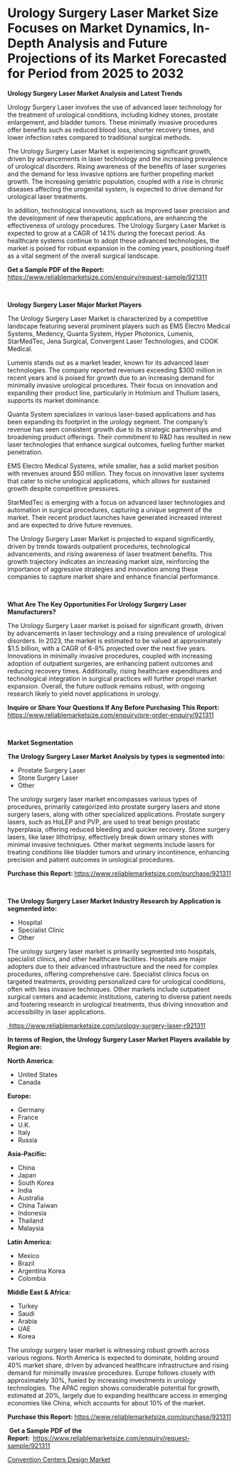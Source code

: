 <p><h1>Urology Surgery Laser Market Size Focuses on Market Dynamics, In-Depth Analysis and Future Projections of its Market Forecasted for Period from 2025 to 2032</h1></p><p><strong>Urology Surgery Laser Market Analysis and Latest Trends</strong></p>
<p><p>Urology Surgery Laser involves the use of advanced laser technology for the treatment of urological conditions, including kidney stones, prostate enlargement, and bladder tumors. These minimally invasive procedures offer benefits such as reduced blood loss, shorter recovery times, and lower infection rates compared to traditional surgical methods.</p><p>The Urology Surgery Laser Market is experiencing significant growth, driven by advancements in laser technology and the increasing prevalence of urological disorders. Rising awareness of the benefits of laser surgeries and the demand for less invasive options are further propelling market growth. The increasing geriatric population, coupled with a rise in chronic diseases affecting the urogenital system, is expected to drive demand for urological laser treatments.</p><p>In addition, technological innovations, such as improved laser precision and the development of new therapeutic applications, are enhancing the effectiveness of urology procedures. The Urology Surgery Laser Market is expected to grow at a CAGR of 14.1% during the forecast period. As healthcare systems continue to adopt these advanced technologies, the market is poised for robust expansion in the coming years, positioning itself as a vital segment of the overall surgical landscape.</p></p>
<p><strong>Get a Sample PDF of the Report:&nbsp;</strong> <a href="https://www.reliablemarketsize.com/enquiry/request-sample/921311?utm_campaign=2749&utm_medium=2&utm_source=Github&utm_content=ia&utm_term=07032025&utm_id=urology-surgery-laser">https://www.reliablemarketsize.com/enquiry/request-sample/921311</a></p>
<p>&nbsp;</p>
<p><strong>Urology Surgery Laser Major Market Players</strong></p>
<p><p>The Urology Surgery Laser Market is characterized by a competitive landscape featuring several prominent players such as EMS Electro Medical Systems, Medency, Quanta System, Hyper Photonics, Lumenis, StarMedTec, Jena Surgical, Convergent Laser Technologies, and COOK Medical. </p><p>Lumenis stands out as a market leader, known for its advanced laser technologies. The company reported revenues exceeding $300 million in recent years and is poised for growth due to an increasing demand for minimally invasive urological procedures. Their focus on innovation and expanding their product line, particularly in Holmium and Thulium lasers, supports its market dominance.</p><p>Quanta System specializes in various laser-based applications and has been expanding its footprint in the urology segment. The company’s revenue has seen consistent growth due to its strategic partnerships and broadening product offerings. Their commitment to R&D has resulted in new laser technologies that enhance surgical outcomes, fueling further market penetration.</p><p>EMS Electro Medical Systems, while smaller, has a solid market position with revenues around $50 million. They focus on innovative laser systems that cater to niche urological applications, which allows for sustained growth despite competitive pressures. </p><p>StarMedTec is emerging with a focus on advanced laser technologies and automation in surgical procedures, capturing a unique segment of the market. Their recent product launches have generated increased interest and are expected to drive future revenues.</p><p>The Urology Surgery Laser Market is projected to expand significantly, driven by trends towards outpatient procedures, technological advancements, and rising awareness of laser treatment benefits. This growth trajectory indicates an increasing market size, reinforcing the importance of aggressive strategies and innovation among these companies to capture market share and enhance financial performance.</p></p>
<p>&nbsp;</p>
<p><strong>What Are The Key Opportunities For Urology Surgery Laser Manufacturers?</strong></p>
<p><p>The Urology Surgery Laser market is poised for significant growth, driven by advancements in laser technology and a rising prevalence of urological disorders. In 2023, the market is estimated to be valued at approximately $1.5 billion, with a CAGR of 6-8% projected over the next five years. Innovations in minimally invasive procedures, coupled with increasing adoption of outpatient surgeries, are enhancing patient outcomes and reducing recovery times. Additionally, rising healthcare expenditures and technological integration in surgical practices will further propel market expansion. Overall, the future outlook remains robust, with ongoing research likely to yield novel applications in urology.</p></p>
<p><strong>Inquire or Share Your Questions If Any Before Purchasing This Report:</strong> <a href="https://www.reliablemarketsize.com/enquiry/pre-order-enquiry/921311?utm_campaign=2749&utm_medium=2&utm_source=Github&utm_content=ia&utm_term=07032025&utm_id=urology-surgery-laser">https://www.reliablemarketsize.com/enquiry/pre-order-enquiry/921311</a></p>
<p>&nbsp;</p>
<p><strong>Market Segmentation</strong></p>
<p><strong>The Urology Surgery Laser Market Analysis by types is segmented into:</strong></p>
<p><ul><li>Prostate Surgery Laser</li><li>Stone Surgery Laser</li><li>Other</li></ul></p>
<p><p>The urology surgery laser market encompasses various types of procedures, primarily categorized into prostate surgery lasers and stone surgery lasers, along with other specialized applications. Prostate surgery lasers, such as HoLEP and PVP, are used to treat benign prostatic hyperplasia, offering reduced bleeding and quicker recovery. Stone surgery lasers, like laser lithotripsy, effectively break down urinary stones with minimal invasive techniques. Other market segments include lasers for treating conditions like bladder tumors and urinary incontinence, enhancing precision and patient outcomes in urological procedures.</p></p>
<p><strong>Purchase this Report:&nbsp;</strong><a href="https://www.reliablemarketsize.com/purchase/921311?utm_campaign=2749&utm_medium=2&utm_source=Github&utm_content=ia&utm_term=07032025&utm_id=urology-surgery-laser">https://www.reliablemarketsize.com/purchase/921311</a></p>
<p>&nbsp;</p>
<p><strong>The Urology Surgery Laser Market Industry Research by Application is segmented into:</strong></p>
<p><ul><li>Hospital</li><li>Specialist Clinic</li><li>Other</li></ul></p>
<p><p>The urology surgery laser market is primarily segmented into hospitals, specialist clinics, and other healthcare facilities. Hospitals are major adopters due to their advanced infrastructure and the need for complex procedures, offering comprehensive care. Specialist clinics focus on targeted treatments, providing personalized care for urological conditions, often with less invasive techniques. Other markets include outpatient surgical centers and academic institutions, catering to diverse patient needs and fostering research in urological treatments, thus driving innovation and accessibility in laser applications.</p></p>
<p><a href="https://www.reliablemarketsize.com/urology-surgery-laser-r921311?utm_campaign=2749&utm_medium=2&utm_source=Github&utm_content=ia&utm_term=07032025&utm_id=urology-surgery-laser">&nbsp;https://www.reliablemarketsize.com/urology-surgery-laser-r921311</a></p>
<p><strong>In terms of Region, the Urology Surgery Laser Market Players available by Region are:</strong></p>
<p>
    <p> <strong> North America: </strong>
        <ul>
            <li>United States</li>
            <li>Canada</li>
        </ul>
        </p> 
    <p> <strong> Europe: </strong>
        <ul>
            <li>Germany</li>
            <li>France</li>
            <li>U.K.</li>
            <li>Italy</li>
            <li>Russia</li>
        </ul>
        </p> 
    <p> <strong> Asia-Pacific: </strong>
        <ul>
            <li>China</li>
            <li>Japan</li>
            <li>South Korea</li>
            <li>India</li>
            <li>Australia</li>
            <li>China Taiwan</li>
            <li>Indonesia</li>
            <li>Thailand</li>
            <li>Malaysia</li>
        </ul>
        </p> 
    <p> <strong> Latin America: </strong>
        <ul>
            <li>Mexico</li>
            <li>Brazil</li>
            <li>Argentina Korea</li>
            <li>Colombia</li>
        </ul>
        </p> 
    <p> <strong> Middle East & Africa: </strong>
        <ul>
            <li>Turkey</li>
            <li>Saudi</li>
            <li>Arabia</li>
            <li>UAE</li>
            <li>Korea</li>
        </ul>
    </p>
    </p>
<p><p>The urology surgery laser market is witnessing robust growth across various regions. North America is expected to dominate, holding around 40% market share, driven by advanced healthcare infrastructure and rising demand for minimally invasive procedures. Europe follows closely with approximately 30%, fueled by increasing investments in urology technologies. The APAC region shows considerable potential for growth, estimated at 20%, largely due to expanding healthcare access in emerging economies like China, which accounts for about 10% of the market.</p></p>
<p><strong>Purchase this Report: </strong><a href="https://www.reliablemarketsize.com/purchase/921311?utm_campaign=2749&utm_medium=2&utm_source=Github&utm_content=ia&utm_term=07032025&utm_id=urology-surgery-laser">https://www.reliablemarketsize.com/purchase/921311</a></p>
<p>&nbsp;<strong>Get a Sample PDF of the Report:&nbsp;&nbsp;</strong><a href="https://www.reliablemarketsize.com/enquiry/request-sample/921311?utm_campaign=2749&utm_medium=2&utm_source=Github&utm_content=ia&utm_term=07032025&utm_id=urology-surgery-laser">https://www.reliablemarketsize.com/enquiry/request-sample/921311</a></p>
<p><strong></strong></p>
<p><p><a href="https://github.com/ziogaskangui96/Market-Research-Report-List-1/blob/main/convention-centers-design-market.md?utm_campaign=2749&utm_medium=2&utm_source=Github&utm_content=ia&utm_term=07032025&utm_id=urology-surgery-laser">Convention Centers Design Market</a></p></p>